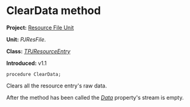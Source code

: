 <a href='Hidden comment: 
$Rev$
$Date$
'></a>

# ClearData method #

**Project:** [Resource File Unit](ResFileUnit.md)

**Unit:** _PJResFile_.

**Class:** _[TPJResourceEntry](TPJResourceEntry.md)_

**Introduced:** v1.1

```
procedure ClearData;
```

Clears all the resource entry's raw data.

After the method has been called the _[Data](TPJResourceEntry#Properties.md)_ property's stream is empty.